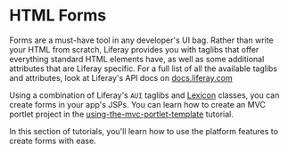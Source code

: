 # HTML Forms [](id=forms)

Forms are a must-have tool in any developer's UI bag. Rather than write
your HTML from scratch, Liferay provides you with taglibs that offer
everything standard HTML elements have, as well as some additional attributes
that are Liferay specific. For a full list of all the available taglibs and
attributes, look at Liferay's API docs on [docs.liferay.com](@platform-ref@/7.0-latest/taglibs/util-taglib)

Using a combination of Liferay's `AUI` taglibs and [Lexicon](https://liferay.github.io/clay/)
classes, you can create forms in your app's JSPs. You can learn how to create
an MVC portlet project in the [using-the-mvc-portlet-template](/develop/reference/-/knowledge_base/7-0/using-the-mvc-portlet-template) tutorial.

In this section of tutorials, you'll learn how to use the platform features
to create forms with ease. 
